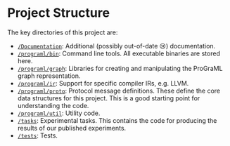 # Project Structure

The key directories of this project are:

* [`/Documentation`](/Documentation): Additional (possibly out-of-date 😢)
  documentation.
* [`/programl/bin`](/programl/bin): Command line tools. All executable binaries
  are stored here.
* [`/programl/graph`](/programl/graph): Libraries for creating and manipulating
  the ProGraML graph representation.
* [`/programl/ir`](/programl/ir): Support for specific compiler IRs, e.g. LLVM.
* [`/programl/proto`](/programl/proto): Protocol message definitions. These
  define the core data structures for this project. This is a good starting
  point for understanding the code.
* [`/programl/util`](/programl/util): Utility code.
* [`/tasks`](/tasks): Experimental tasks. This contains the code for producing
  the results of our published experiments.
* [`/tests`](/tests): Tests.

